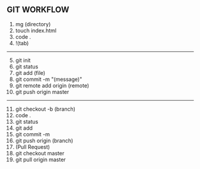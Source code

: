 GIT WORKFLOW
---------
01. mg (directory)
02. touch index.html
03. code .
04. !(tab)
---------
05. git init
06. git status
07. git add (file)
08. git commit -m "(message)"
09. git remote add origin (remote)
10. git push origin master
---------
11. git checkout -b (branch)
12. code . 
13. git status
14. git add
15. git commit -m
16. git push origin (branch)
17. (Pull Request)
18. git checkout master
19. git pull origin master
